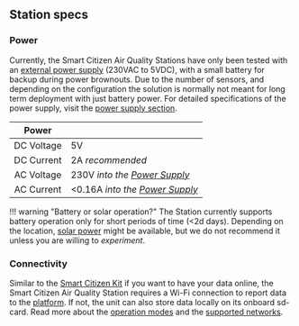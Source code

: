 ## Station specs

### Power

Currently, the Smart Citizen Air Quality Stations have only been tested with an [external power supply](https://docs.smartcitizen.me/hardware/addons/power-supply/) (230VAC to 5VDC), with a small battery for backup during power brownouts. Due to the number of sensors, and depending on the configuration the solution is normally not meant for long term deployment with just battery power. For detailed specifications of the power supply, visit the [power supply section](https://docs.smartcitizen.me/hardware/addons/power-supply/).

| Power        |                                                                  |
| :-:          | :-                                                               |
| DC Voltage   | 5V                                                               |
| DC Current   | 2A _recommended_                                                 |
| AC Voltage   | 230V  _into the [Power Supply](https://docs.smartcitizen.me/hardware/addons/power-supply/)_   |
| AC Current   | <0.16A _into the [Power Supply](https://docs.smartcitizen.me/hardware/addons/power-supply/)_  |

!!! warning "Battery or solar operation?"
    The Station currently supports battery operation only for short periods of time (<2d days). Depending on the location, [solar power](https://docs.smartcitizen.me/hardware/addons/solar-panel/) might be available, but we do not recommend it unless you are willing to _experiment_.

### Connectivity

Similar to the [Smart Citizen Kit](https://docs.smartcitizen.me/hardware/kit/) if you want to have your data online, the Smart Citizen Air Quality Station requires a Wi-Fi connection to report data to the [platform](https://docs.smartcitizen.me/data/data-platform/). If not, the unit can also store data locally on its onboard sd-card. Read more about the [operation modes](https://docs.smartcitizen.me/hardware/kit#operation-modes) and the [supported networks](/_FAQ/#what-networks-does-it-support).